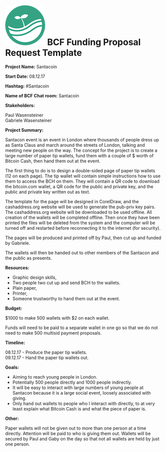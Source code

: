 # ![BCF Logo Round Tiny](https://raw.githubusercontent.com/The-Bitcoin-Cash-Fund/Branding/master/BCF%20Symbol%20Round%20Tiny.png) BCF Funding Proposal Request Template


**Project Name:** Santacoin


**Start Date:** 08.12.17


**Hashtag:** #Santacoin


**Name of BCF Chat room:** Santacoin


**Stakeholders:** 

Paul Wasensteiner  
Gabriele Wasensteiner


**Project Summary:** 

Santacon event is an event in London where thousands of people dress up as Santa Claus and march around the streets of London, talking and meeting new people on the way. The concept for the project is to create a large number of paper tip wallets, fund them with a couple of $ worth of Bitcoin Cash, then hand them out at the event.

The first thing to do is to design a double-sided page of paper tip wallets (12 on each page). The tip wallet will contain simple instructions how to use them to access the BCH on them. They will contain a QR code to download the bitcoin.com wallet, a QR code for the public and private key, and the public and private key written out as text.  
  
The template for the page will be designed in CorelDraw, and the cashaddress.org website will be used to generate the pub-priv key pairs. The cashaddress.org website will be downloaded to be used offline. All creation of the wallets will be completed offline. Then once they have been printed the files will be deleted from the system and the computer will be turned off and restarted before reconnecting it to the internet (for security).  
  
The pages will be produced and printed off by Paul, then cut up and funded by Gabriele.  
  
The wallets will then be handed out to other members of the Santacon and the public as presents.


**Resources:**

- Graphic design skills,
- Two people two cut up and send BCH to the wallets.
- Plain paper,
- Printer,
- Someone trustworthy to hand them out at the event.


**Budget:**

$1000 to make 500 wallets with $2 on each wallet.  

Funds will need to be paid to a separate wallet in one go so that we do not need to make 500 multisid payment proposals.


**Timeline:** 

08.12.17 - Produce the paper tip wallets.  
09.12.17 - Hand the paper tip wallets out.


**Goals:**

- Aiming to reach young people in London.
- Potentially 500 people directly and 1000 people indirectly.
- It will be easy to interact with large numbers of young people at Santacon because it is a large social event, loosely associated with giving.
- Only hand out wallets to people who I interact with directly, to at very least explain what Bitcoin Cash is and what the piece of paper is.


**Other:**

Paper wallets will not be given out to more than one person at a time directly. Attention will be paid to who is giving them out. Wallets will be secured by Paul and Gaby on the day so that not all wallets are held by just one person.

